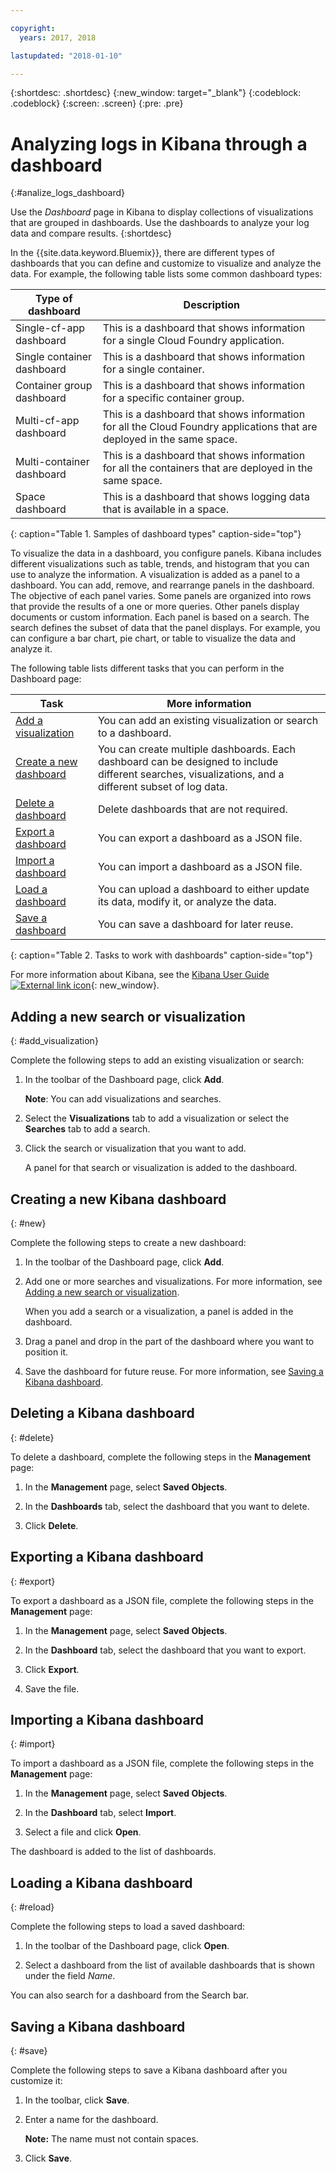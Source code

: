 ```yaml
---

copyright:
  years: 2017, 2018

lastupdated: "2018-01-10"

---
```



{:shortdesc: .shortdesc}
{:new_window: target="_blank"}
{:codeblock: .codeblock}
{:screen: .screen}
{:pre: .pre}

# Analyzing logs in Kibana through a dashboard
{:#analize_logs_dashboard}

Use the *Dashboard* page in Kibana to display collections of visualizations that are grouped in dashboards. Use the dashboards to analyze your log data and compare results.
{:shortdesc}

In the {{site.data.keyword.Bluemix}}, there are different types of dashboards that you can define and customize to visualize and analyze the data. For example, the following table lists some common dashboard types:

| Type of dashboard | Description |
|-------------------|-------------|
| Single-cf-app dashboard | This is a dashboard that shows information for a single Cloud Foundry application. |
| Single container dashboard  | This is a dashboard that shows information for a single container.  |
| Container group dashboard  | This is a dashboard that shows information for a specific container group.  |
| Multi-cf-app dashboard | This is a dashboard that shows information for all the Cloud Foundry applications that are deployed in the same space.  | 
| Multi-container dashboard | This is a dashboard that shows information for all the containers that are deployed in the same space.  |
| Space dashboard | This is a dashboard that shows logging data that is available in a space.  | 
{: caption="Table 1. Samples of dashboard types" caption-side="top"}

To visualize the data in a dashboard, you configure panels. Kibana includes different visualizations such as table, trends, and histogram that you can use to analyze the information. A visualization is added as a panel to a dashboard. You can add, remove, and rearrange panels in the dashboard. The objective of each panel varies. Some panels are organized into rows that provide the results of a one or more queries. Other panels display documents or custom information. Each panel is based on a search. The search defines the subset of data that the panel displays. For example, you can configure a bar chart, pie chart, or table to visualize the data and analyze it.  

The following table lists different tasks that you can perform in the Dashboard page:

| Task | More information |
|------|------------------|
| [Add a visualization](/docs/services/CloudLogAnalysis/kibana/analize_logs_dashboard.html#add_visualization) | You can add an existing visualization or search to a dashboard.|
| [Create a new dashboard](/docs/services/CloudLogAnalysis/kibana/analize_logs_dashboard.html#new) | You can create multiple dashboards. Each dashboard can be designed to include different searches, visualizations, and a different subset of log data.  |
| [Delete a dashboard](/docs/services/CloudLogAnalysis/kibana/analize_logs_dashboard.html#delete) | Delete dashboards that are not required. |
| [Export a dashboard](/docs/services/CloudLogAnalysis/kibana/analize_logs_dashboard.html#export) | You can export a dashboard as a JSON file. |
| [Import a dashboard](/docs/services/CloudLogAnalysis/kibana/analize_logs_dashboard.html#import) | You can import a dashboard as a JSON file. |
| [Load a dashboard](/docs/services/CloudLogAnalysis/kibana/analize_logs_dashboard.html#reload) | You can upload a dashboard to either update its data, modify it, or analyze the data. |
| [Save a dashboard](/docs/services/CloudLogAnalysis/kibana/analize_logs_dashboard.html#save) | You can save a dashboard for later reuse. |
{: caption="Table 2. Tasks to work with dashboards" caption-side="top"}

For more information about Kibana, see the [Kibana User Guide ![External link icon](../../../icons/launch-glyph.svg "External link icon")](https://www.elastic.co/guide/en/kibana/5.1/index.html){: new_window}.


## Adding a new search or visualization
{: #add_visualization}

Complete the following steps to add an existing visualization or search:

1. In the toolbar of the Dashboard page, click **Add**. 

    **Note**: You can add visualizations and searches. 

2. Select the **Visualizations** tab to add a visualization or select the **Searches** tab to add a search.

3. Click the search or visualization that you want to add.

    A panel for that search or visualization is added to the dashboard.

	
## Creating a new Kibana dashboard
{: #new}

Complete the following steps to create a new dashboard:

1. In the toolbar of the Dashboard page, click **Add**. 

2. Add one or more searches and visualizations. For more information, see [Adding a new search or visualization](/docs/services/CloudLogAnalysis/kibana/analize_logs_dashboard.html#add_visualization).

    When you add a search or a visualization, a panel is added in the dashboard.

3. Drag a panel and drop in the part of the dashboard where you want to position it.
 
4. Save the dashboard for future reuse. For more information, see [Saving a Kibana dashboard](/docs/services/CloudLogAnalysis/kibana/analize_logs_dashboard.html#save).


## Deleting a Kibana dashboard
{: #delete}

To delete a dashboard, complete the following steps in the **Management** page:

1. In the **Management** page, select **Saved Objects**.

2. In the **Dashboards** tab, select the dashboard that you want to delete.

3. Click **Delete**.

## Exporting a Kibana dashboard
{: #export}

To export a dashboard as a JSON file, complete the following steps in the **Management** page:

1. In the **Management** page, select **Saved Objects**.

2. In the **Dashboard** tab, select the dashboard that you want to export.

3. Click **Export**.

4. Save the file.

## Importing a Kibana dashboard
{: #import}

To import a dashboard as a JSON file, complete the following steps in the **Management** page:

1. In the **Management** page, select **Saved Objects**.

2. In the **Dashboard** tab, select **Import**.

3. Select a file and click **Open**.

The dashboard is added to the list of dashboards.

## Loading a Kibana dashboard
{: #reload}

Complete the following steps to load a saved dashboard:

1. In the toolbar of the Dashboard page, click **Open**.

2. Select a dashboard from the list of available dashboards that is shown under the field *Name*.

You can also search for a dashboard from the Search bar.

## Saving a Kibana dashboard
{: #save}

Complete the following steps to save a Kibana dashboard after you customize it:

1. In the toolbar, click **Save**.

2. Enter a name for the dashboard.

    **Note:** The name must not contain spaces.

3. Click **Save**.




